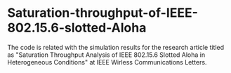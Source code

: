 Saturation-throughput-of-IEEE-802.15.6-slotted-Aloha
====================================================

The code is related with the simulation results for the research article titled as "Saturation Throughput Analysis of IEEE 802.15.6 Slotted Aloha in Heterogeneous Conditions" at IEEE Wirless Communications Letters.
